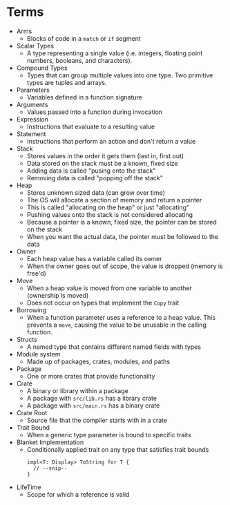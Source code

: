 # Terms

-   Arms
    -   Blocks of code in a `match` or `if` segment
-   Scalar Types
    -   A type representing a single value (i.e. integers, floating point
        numbers, booleans, and characters).
-   Compound Types
    -   Types that can group multiple values into one type. Two primitive types
        are tuples and arrays.
-   Parameters
    -   Variables defined in a function signature
-   Arguments
    -   Values passed into a function during invocation
-   Expression
    -   Instructions that evaluate to a resulting value
-   Statement
    -   Instructions that perform an action and don't return a value
-   Stack
    -   Stores values in the order it gets them (last in, first out)
    -   Data stored on the stack must be a known, fixed size
    -   Adding data is called "pusing onto the stack"
    -   Removing data is called "popping off the stack"
-   Heap
    -   Stores unknown sized data (can grow over time)
    -   The OS will allocate a section of memory and return a pointer
    -   This is called "allocating on the heap" or just "allocating"
    -   Pushing values onto the stack is not considered allocating
    -   Because a pointer is a known, fixed size, the pointer can be stored on
        the stack
    -   When you want the actual data, the pointer must be followed to the data
-   Owner
    -   Each heap value has a variable called its owner
    -   When the owner goes out of scope, the value is dropped (memory is
        free'd)
-   Move
    -   When a heap value is moved from one variable to another (ownership is
        moved)
    -   Does not occur on types that implement the `Copy` trait
-   Borrowing
    -   When a function parameter uses a reference to a heap value. This
        prevents a `move`, causing the value to be unusable in the calling
        function.
-   Structs
    -   A named type that contains different named fields with types
-   Module system
    -   Made up of packages, crates, modules, and paths
-   Package
    -   One or more crates that provide functionality
-   Crate
    -   A binary or library within a package
    -   A package with `src/lib.rs` has a library crate
    -   A package with `src/main.rs` has a binary crate
-   Crate Root
    -   Source file that the compiler starts with in a crate
-   Trait Bound
    -   When a generic type parameter is bound to specific traits
-   Blanket Implementation
    -   Conditionally applied trait on any type that satisfies trait bounds
        ```
        impl<T: Display> ToString for T {
          // --snip--
        }
        ```
-   LifeTime
    -   Scope for which a reference is valid
